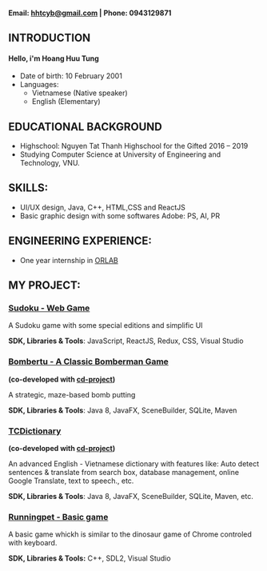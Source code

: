 
#### Email: hhtcyb@gmail.com | Phone: 0943129871

## **INTRODUCTION**
#### Hello, i'm Hoang Huu Tung
- Date of birth: 10 February 2001
- Languages:
  - Vietnamese (Native speaker)
  - English (Elementary)

## **EDUCATIONAL BACKGROUND**
- Highschool: Nguyen Tat Thanh Highschool for the Gifted
2016 – 2019
- Studying Computer Science at University of Engineering and Technology, VNU.

## **SKILLS:**
- UI/UX design, Java, C++, HTML,CSS and ReactJS
- Basic graphic design with some softwares Adobe: PS, AI, PR

## **ENGINEERING EXPERIENCE:**
- One year internship in [ORLAB](http://orlab.com.vn)

## **MY PROJECT:**
### [Sudoku - Web Game](https://gitlab.com/hoatuno/sudorku)
A Sudoku game with some special editions and simplific UI 

**SDK, Libraries & Tools**: JavaScript, ReactJS, Redux, CSS, Visual Studio
### [Bombertu - A Classic Bomberman Game](https://github.com/cd-project/bomvertu)
**(co-developed with [cd-project](https://github.com/cd-project))**

A strategic, maze-based bomb putting

**SDK, Libraries & Tools**: Java 8, JavaFX, SceneBuilder, SQLite, Maven
### [TCDictionary](https://github.com/hoatuno/TCDictionary)
**(co-developed with [cd-project](https://github.com/cd-project))**

An advanced English - Vietnamese dictionary with features like: Auto detect sentences & translate from search box, database management, online Google Translate, text to speech., etc.

**SDK, Libraries & Tools**: Java 8, JavaFX, SceneBuilder, SQLite, Maven, etc.

### [Runningpet - Basic game](https://github.com/hoatuno/runningpet)
A basic game whickh is similar to the dinosaur game of Chrome controled with keyboard.

**SDK, Libraries & Tools:** C++, SDL2, Visual Studio

